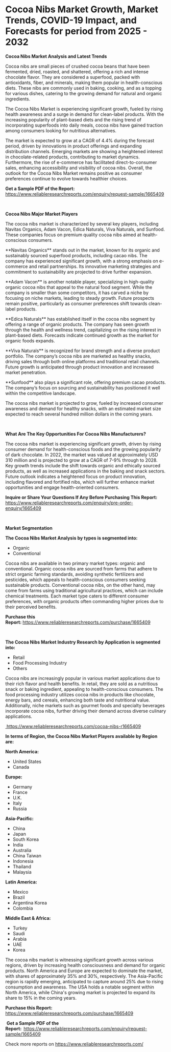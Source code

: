 <p><h1>Cocoa Nibs Market Growth, Market Trends, COVID-19 Impact, and Forecasts for period from 2025 - 2032</h1></p><p><strong>Cocoa Nibs Market Analysis and Latest Trends</strong></p>
<p><p>Cocoa nibs are small pieces of crushed cocoa beans that have been fermented, dried, roasted, and shattered, offering a rich and intense chocolate flavor. They are considered a superfood, packed with antioxidants, fiber, and minerals, making them popular in health-conscious diets. These nibs are commonly used in baking, cooking, and as a topping for various dishes, catering to the growing demand for natural and organic ingredients.</p><p>The Cocoa Nibs Market is experiencing significant growth, fueled by rising health awareness and a surge in demand for clean-label products. With the increasing popularity of plant-based diets and the rising trend of incorporating superfoods into daily meals, cocoa nibs have gained traction among consumers looking for nutritious alternatives. </p><p>The market is expected to grow at a CAGR of 4.4% during the forecast period, driven by innovations in product offerings and expanding distribution channels. Emerging markets are showing a heightened interest in chocolate-related products, contributing to market dynamics. Furthermore, the rise of e-commerce has facilitated direct-to-consumer sales, enhancing accessibility and visibility of cocoa nibs. Overall, the outlook for the Cocoa Nibs Market remains positive as consumer preferences continue to evolve towards healthier choices.</p></p>
<p><strong>Get a Sample PDF of the Report:&nbsp;</strong> <a href="https://www.reliableresearchreports.com/enquiry/request-sample/1665409?utm_campaign=2665&utm_medium=2&utm_source=Github&utm_content=ia&utm_term=07042025&utm_id=cocoa-nibs">https://www.reliableresearchreports.com/enquiry/request-sample/1665409</a></p>
<p>&nbsp;</p>
<p><strong>Cocoa Nibs Major Market Players</strong></p>
<p><p>The cocoa nibs market is characterized by several key players, including Navitas Organics, Adam Vacon, Edica Naturals, Viva Naturals, and Sunfood. These companies focus on premium quality cocoa nibs aimed at health-conscious consumers.</p><p>**Navitas Organics** stands out in the market, known for its organic and sustainably sourced superfood products, including cacao nibs. The company has experienced significant growth, with a strong emphasis on e-commerce and retail partnerships. Its innovative marketing strategies and commitment to sustainability are projected to drive further expansion.</p><p>**Adam Vacon** is another notable player, specializing in high-quality organic cocoa nibs that appeal to the natural food segment. While the company is smaller than some competitors, it has carved a niche by focusing on niche markets, leading to steady growth. Future prospects remain positive, particularly as consumer preferences shift towards clean-label products.</p><p>**Edica Naturals** has established itself in the cocoa nibs segment by offering a range of organic products. The company has seen growth through the health and wellness trend, capitalizing on the rising interest in plant-based diets. Forecasts indicate continued growth as the market for organic foods expands.</p><p>**Viva Naturals** is recognized for brand strength and a diverse product portfolio. The company’s cocoa nibs are marketed as healthy snacks, driving sales through both online platforms and traditional retail channels. Future growth is anticipated through product innovation and increased market penetration.</p><p>**Sunfood** also plays a significant role, offering premium cacao products. The company’s focus on sourcing and sustainability has positioned it well within the competitive landscape. </p><p>The cocoa nibs market is projected to grow, fueled by increased consumer awareness and demand for healthy snacks, with an estimated market size expected to reach several hundred million dollars in the coming years.</p></p>
<p>&nbsp;</p>
<p><strong>What Are The Key Opportunities For Cocoa Nibs Manufacturers?</strong></p>
<p><p>The cocoa nibs market is experiencing significant growth, driven by rising consumer demand for health-conscious foods and the growing popularity of dark chocolate. In 2022, the market was valued at approximately USD 310 million and is projected to grow at a CAGR of 7-9% through to 2028. Key growth trends include the shift towards organic and ethically sourced products, as well as increased applications in the baking and snack sectors. Future outlook indicates a heightened focus on product innovation, including flavored and fortified nibs, which will further enhance market opportunities and engage health-oriented consumers.</p></p>
<p><strong>Inquire or Share Your Questions If Any Before Purchasing This Report:</strong> <a href="https://www.reliableresearchreports.com/enquiry/pre-order-enquiry/1665409?utm_campaign=2665&utm_medium=2&utm_source=Github&utm_content=ia&utm_term=07042025&utm_id=cocoa-nibs">https://www.reliableresearchreports.com/enquiry/pre-order-enquiry/1665409</a></p>
<p>&nbsp;</p>
<p><strong>Market Segmentation</strong></p>
<p><strong>The Cocoa Nibs Market Analysis by types is segmented into:</strong></p>
<p><ul><li>Organic</li><li>Conventional</li></ul></p>
<p><p>Cocoa nibs are available in two primary market types: organic and conventional. Organic cocoa nibs are sourced from farms that adhere to strict organic farming standards, avoiding synthetic fertilizers and pesticides, which appeals to health-conscious consumers seeking sustainable products. Conventional cocoa nibs, on the other hand, may come from farms using traditional agricultural practices, which can include chemical treatments. Each market type caters to different consumer preferences, with organic products often commanding higher prices due to their perceived benefits.</p></p>
<p><strong>Purchase this Report:&nbsp;</strong><a href="https://www.reliableresearchreports.com/purchase/1665409?utm_campaign=2665&utm_medium=2&utm_source=Github&utm_content=ia&utm_term=07042025&utm_id=cocoa-nibs">https://www.reliableresearchreports.com/purchase/1665409</a></p>
<p>&nbsp;</p>
<p><strong>The Cocoa Nibs Market Industry Research by Application is segmented into:</strong></p>
<p><ul><li>Retail</li><li>Food Processing Industry</li><li>Others</li></ul></p>
<p><p>Cocoa nibs are increasingly popular in various market applications due to their rich flavor and health benefits. In retail, they are sold as a nutritious snack or baking ingredient, appealing to health-conscious consumers. The food processing industry utilizes cocoa nibs in products like chocolate, energy bars, and cereals, enhancing both taste and nutritional value. Additionally, niche markets such as gourmet foods and specialty beverages incorporate cocoa nibs, further driving their demand across diverse culinary applications.</p></p>
<p><a href="https://www.reliableresearchreports.com/cocoa-nibs-r1665409?utm_campaign=2665&utm_medium=2&utm_source=Github&utm_content=ia&utm_term=07042025&utm_id=cocoa-nibs">&nbsp;https://www.reliableresearchreports.com/cocoa-nibs-r1665409</a></p>
<p><strong>In terms of Region, the Cocoa Nibs Market Players available by Region are:</strong></p>
<p>
    <p> <strong> North America: </strong>
        <ul>
            <li>United States</li>
            <li>Canada</li>
        </ul>
        </p> 
    <p> <strong> Europe: </strong>
        <ul>
            <li>Germany</li>
            <li>France</li>
            <li>U.K.</li>
            <li>Italy</li>
            <li>Russia</li>
        </ul>
        </p> 
    <p> <strong> Asia-Pacific: </strong>
        <ul>
            <li>China</li>
            <li>Japan</li>
            <li>South Korea</li>
            <li>India</li>
            <li>Australia</li>
            <li>China Taiwan</li>
            <li>Indonesia</li>
            <li>Thailand</li>
            <li>Malaysia</li>
        </ul>
        </p> 
    <p> <strong> Latin America: </strong>
        <ul>
            <li>Mexico</li>
            <li>Brazil</li>
            <li>Argentina Korea</li>
            <li>Colombia</li>
        </ul>
        </p> 
    <p> <strong> Middle East & Africa: </strong>
        <ul>
            <li>Turkey</li>
            <li>Saudi</li>
            <li>Arabia</li>
            <li>UAE</li>
            <li>Korea</li>
        </ul>
    </p>
    </p>
<p><p>The cocoa nibs market is witnessing significant growth across various regions, driven by increasing health consciousness and demand for organic products. North America and Europe are expected to dominate the market, with shares of approximately 35% and 30%, respectively. The Asia-Pacific region is rapidly emerging, anticipated to capture around 25% due to rising consumption and awareness. The USA holds a notable segment within North America, while China's growing market is projected to expand its share to 15% in the coming years.</p></p>
<p><strong>Purchase this Report: </strong><a href="https://www.reliableresearchreports.com/purchase/1665409?utm_campaign=2665&utm_medium=2&utm_source=Github&utm_content=ia&utm_term=07042025&utm_id=cocoa-nibs">https://www.reliableresearchreports.com/purchase/1665409</a></p>
<p>&nbsp;<strong>Get a Sample PDF of the Report:&nbsp;&nbsp;</strong><a href="https://www.reliableresearchreports.com/enquiry/request-sample/1665409?utm_campaign=2665&utm_medium=2&utm_source=Github&utm_content=ia&utm_term=07042025&utm_id=cocoa-nibs">https://www.reliableresearchreports.com/enquiry/request-sample/1665409</a></p>
<p><strong></strong></p>
<p>Check more reports on <a href="https://www.reliableresearchreports.com/?utm_campaign=2665&utm_medium=2&utm_source=Github&utm_content=ia&utm_term=07042025&utm_id=cocoa-nibs">https://www.reliableresearchreports.com/</a></p>